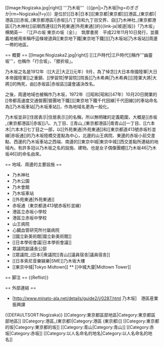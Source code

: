 [[Image:Nogizaka.jpg|right]]
'''乃木坂'''（{{jpn|j=乃木坂|hg=のぎざか|rm=Nogizaka|f=y}}）是位於[[日本|日本]][[東京都|東京都]][[港區_(東京都)|港區]][[赤坂_(東京都港區)|赤坂]]八丁目和九丁目交界、自[[乃木神社_(東京都港區)|乃木神社]]前朝西連往[[外苑東通|外苑東通]]的{{link-ja|坡道|坂}}<ref name="yokozeki">「乃木坂」　横関英一　『江戸の坂 東京の坂（全）』　筑摩書房　平成22年11月10日発行</ref>，並廣義地被用來稱呼這條坡道與[[東京地下鐵|東京地下鐵]][[乃木坂站|乃木坂站]]周邊一帶的地區。

== 概要 ==
[[Image:Nogizaka2.jpg|right]]
[[江戶時代|江戶時代]]稱作'''幽靈坂'''，也稱作「行合坂」、「膝折坂」<ref name="yokozeki"/>。

乃木坂之名是1912年（[[大正|大正]]元年）9月，為了悼念[[大日本帝國陸軍|大日本帝國陸軍]]之重鎮、[[學習院|學習院]]院長[[乃木希典|乃木希典]][[陸軍大將|大將]]的殉死，由[[赤坂區|赤坂區]]議會議決改名。

之後，周邊地域也被稱作乃木坂，1972年（[[昭和|昭和]]47年）10月20日開業的[[帝都高速度交通營團|營團地下鐵]][[東京地下鐵千代田線|千代田線]]的車站命名為[[乃木坂車站|乃木坂車站]]，作為地域名更為一般化。

乃木坂並非[[住居表示|住居表示]]的名稱，所以無明確的定義範圍，大概是[[赤坂_(東京都港區)|赤坂]]八、九丁目、[[青山_(東京都港區)|南青山]]一丁目、[[六本木|六本木]]七丁目之一部，以[[外苑東通|外苑東通]]和[[東京都道413號赤坂杉並線|赤坂通]]的乃木坂陸橋交差點為中心，北邊的山王病院、東邊的赤坂小前交差點、西邊的乃木坂車站之西端、南邊的[[東京中城|東京中城]]西交差點所連結的地域內，有許多冠以乃木坂之名的設施、建物。也是女子偶像團體[[乃木坂46|乃木坂46]]的命名由來。

== 地域、周邊的主要設施 ==
* 乃木神社
* 乃木公園
* 乃木會館
* 乃木坂車站
* [[外苑東通|外苑東通]]
* 赤坂通（東京都道413號赤坂杉並線）
* 港區立赤坂小學校
* 港區立赤坂中學校
* 山王病院
* 心臓血管研究所付屬病院
* [[國立新美術館|國立新美術館]]
* [[日本學術會議|日本學術會議]]
* 眾議院副議長公邸
* [[眾議院_(日本)|衆議院]]青山[[議員宿舎|議員宿舎]]
* [[日本索尼音樂娛樂|SME]]乃木坂大樓
* [[東京中城|Tokyo Midtown]]
** [[中城大廈|Midtown Tower]]

== 脚注 ==
{{Reflist}}

== 外部連結 ==
* [http://www.minato-ala.net/details/guide2/j/0287.html 乃木坂]　港區産業振興課

{{DEFAULTSORT:Nogizaka}}
[[Category:東京都區部地區|Category:東京都區部地區]]
[[Category:港區_(東京都)|Category:港區 (東京都)]]
[[Category:東京都的坂|Category:東京都的坂]]
[[Category:青山|Category:青山]]
[[Category:赤坂|Category:赤坂]]
[[Category:以人名命名的地名|Category:以人名命名的地名]]